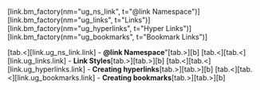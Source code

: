 [link.bm_factory(nm="ug_ns_link", t="@link Namespace")]
[link.bm_factory(nm="ug_links", t="Links")]
[link.bm_factory(nm="ug_hyperlinks", t="Hyper Links")]
[link.bm_factory(nm="ug_bookmarks", t="Bookmark Links")]

[tab.<][link.ug_ns_link.link] - **@link Namespace**"[tab.>][b]
[tab.<][tab.<][link.ug_links.link] - **Link Styles**[tab.>][tab.>][b]
[tab.<][tab.<][link.ug_hyperlinks.link] - **Creating hyperlinks**[tab.>][tab.>][b]
[tab.<][tab.<][link.ug_bookmarks.link] - **Creating bookmarks**[tab.>][tab.>][b]
